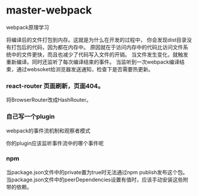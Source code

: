 # master-webpack
webpack原理学习

将编译后的文件打包到内存。这就是为什么在开发的过程中，
你会发现dist目录没有打包后的代码，因为都在内存中。
原因就在于访问内存中的代码比访问文件系统中的文件更快，而且也减少了代码写入文件的开销。
当文件发生变化，就触发重新编译。同时还监听了每次编译结束的事件。
当监听到一次webpack编译结束，通过websoket给浏览器发送通知，检查下是否需要热更新。

### react-router 页面刷新，页面404。
将BrowserRouter改成HashRouter。

### 自己写一个plugin
webpack的事件流机制和观察者模式

你的plugin应该监听事件流中的哪个事件呢

### npm
当package.json文件中的private置为true时无法通过npm publish发布这个包。
当package.json文件中的peerDependencies设置有值时，应该手动安装这些附带的依赖。
